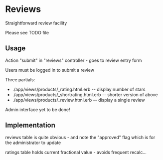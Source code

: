 Reviews
=======

Straightforward review facility

Please see TODO file


Usage
-----

Action "submit" in "reviews" controller - goes to review entry form

Users must be logged in to submit a review

Three partials:
 - ./app/views/products/_rating.html.erb  -- display number of stars
 - ./app/views/products/_shortrating.html.erb -- shorter version of above
 - ./app/views/products/_review.html.erb  -- display a single review

Admin interface yet to be done!


Implementation
--------------

reviews table is quite obvious - and note the "approved" flag which is for the
administrator to update

ratings table holds current fractional value - avoids frequent recalc...
